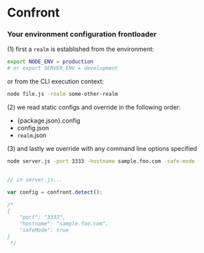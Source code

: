 # Confront

### Your environment configuration frontloader



(1) first a `realm` is established from the environment:

```bash
export NODE_ENV = production
# or export SERVER_ENV = development
```
or from the CLI execution context:

```bash
node file.js -realm some-other-realm
```


(2) we read static configs and override in the following order:

- {package.json}.config
- config.json
- `realm`.json


(3) and lastly we override with any command line options specified

```bash
node server.js -port 3333 -hostname sample.foo.com -safe-mode
```



```javascript

// in server.js...

var config = confront.detect();

/*
{
	"port": "3333",
	"hostname": "sample.foo.com",
	"safeMode": true
}
 */

```


